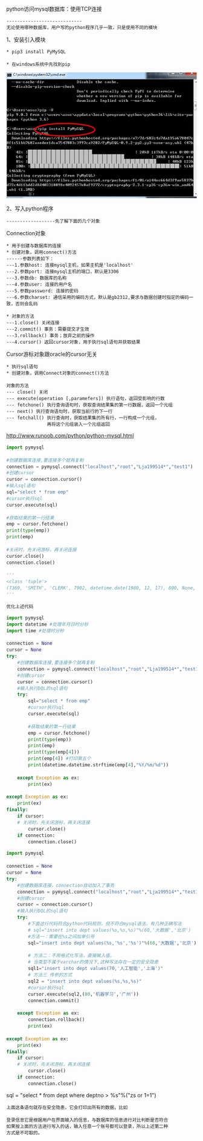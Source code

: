 python访问mysql数据库：使用TCP连接

    ----------------------------
    无论使用哪种数据库，用户写的python程序几乎一致，只是使用不同的模块
    
1、安装引入模块

    * pip3 install PyMySQL
    
    * 在windows系统中先找到pip
    
![链接](../picture/con1.png)

2、写入python程序

    ------------------先了解下面的几个对象
    
Connection对象

    * 用于创建与数据库的连接
    * 创建对象，调用connect()方法
    ------参数列表如下：
    ---1.参数host: 连接mysql主机，如果主机是'localhost'
    ---2.参数port: 连接mysql主机的端口，默认是3306
    ---3.参数db: 数据库的名称
    ---4.参数user: 连接的用户名
    ---5.参数password: 连接的密码
    ---6.参数charset: 通信采用的编码方式，默认是gb2312,要求与数据创建时指定的编码一致，否则会乱码
    
    * 对象的方法
    ---1.close() 关闭连接
    ---2.commit() 事务：需要提交才生效
    ---3.rollback() 事务；放弃之前的操作
    ---4.cursor() 返回cursor对象，用于执行sql语句并获取结果
 
Cursor游标对象跟oracle的cursor无关

    * 执行sql语句
    * 创建对象，调用Connect对象的connect()方法
    
    对象的方法
    --- close() 关闭
    --- execute(operation [,paramefers]) 执行语句，返回受影响的行数  
    --- fetchone() 执行查询语句时，获取查询结果集的第一行数据，返回一个元组
    --- next() 执行查询语句时，获取当前行的下一行
    --- fetchall() 执行查询时，获取结果集的所有行，一行构成一个元组，
                   再将这个元组装入一个元组返回  
                   
http://www.runoob.com/python/python-mysql.html

```python
import pymysql

#创建数据库连接,要连接多个就再复制
connection = pymysql.connect("localhost","root","Lja199514*","test1")
#创建cursor
cursor = connection.cursor()
#输入sql语句
sql="select * from emp"
#cursor执行sql
cursor.execute(sql)

#获取结果的第一行结果
emp = cursor.fetchone()
print(type(emp))
print(emp)

#关闭时，先关闭游标，再关闭连接
cursor.close()
connection.close()

'''
<class 'tuple'>
(7369, 'SMITH', 'CLERK', 7902, datetime.date(1980, 12, 17), 800, None, 20)
'''
```  

    优化上述代码
    
```python
import pymysql
import datetime #处理年月日时分秒
import time #处理时分秒

connection = None
cursor = None
try:
    #创建数据库连接,要连接多个就再复制
    connection = pymysql.connect("localhost","root","Lja199514*","test1")
    #创建cursor
    cursor = connection.cursor()
    #输入执行DQL的sql语句
    try:
        sql="select * from emp"
        #cursor执行sql
        cursor.execute(sql)

        #获取结果的第一行结果
        emp = cursor.fetchone()
        print(type(emp))
        print(emp)
        print(type(emp[4]))
        print(emp[4]) #打印第五个
        print(datetime.datetime.strftime(emp[4],"%Y/%m/%d"))

    except Exception as ex:
        print(ex)

except Exception as ex:
    print(ex)
finally:
    if cursor:
    # 关闭时，先关闭游标，再关闭连接
        cursor.close()
    if connection:
        connection.close()
```
```python
import pymysql

connection = None
cursor = None
try:
    #创建数据库连接，connection自动加入了事务
    connection = pymysql.connect("localhost","root","Lja199514*","test1")
    #创建cursor
    cursor = connection.cursor()
    #输入执行DQL的sql语句
    try:
        #下面这行代码符合python代码规则，但不符合mysql语法，有几种正确写法
        # sql="insert into dept values(%s,%s,%s)"%(60,'大数据','北京')
        #方法一：需要在%s之间加单引号
        sql="insert into dept values(%s,'%s','%s')"%(60,'大数据','北京')

        # 方法二：不用格式化写法，直接输入值，
        # 当类型不属于varchar的情况下,这种写法存在一定的安全隐患
        sql1="insert into dept values(70,'人工智能','上海')"
        # 方法三 传参的方式
        sql2 = "insert into dept values(%s,%s,%s)"
        #cursor执行sql
        cursor.execute(sql2,(80,'机器学习','广州'))
        connection.commit()

    except Exception as ex:
        connection.rollback()
        print(ex)

except Exception as ex:
    print(ex)
finally:
    if cursor:
    # 关闭时，先关闭游标，再关闭连接
        cursor.close()
    if connection:
        connection.close()
```

sql = "select * from dept where deptno > %s"%("zs or 1=1")

    上面这条语句就存在安全隐患，它会打印出所有的数据，比如
    
    登录信息它是根据用户在界面输入的信息，与数据库的信息进行对比判断是否符合
    如果按上面的方法进行写入的话，输入任意一个账号都可以登录，所以上述第二种
    方式是不可取的。
